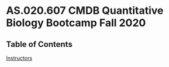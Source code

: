# AS.020.607		CMDB Quantitative Biology Bootcamp		Fall 2020

## Table of Contents

[Instructors](#Instructors)

<a name="Instructors"></a>